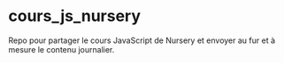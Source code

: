# cours_js_nursery
Repo pour partager le cours JavaScript de Nursery et envoyer au fur et à mesure le contenu journalier.
